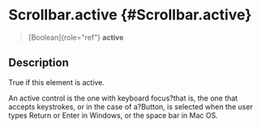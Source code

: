 Scrollbar.active {#Scrollbar.active}
================

> [Boolean]{role="ref"} **active**

Description
-----------

True if this element is active.

An active control is the one with keyboard focus?that is, the one that
accepts keystrokes, or in the case of a?Button, is selected when the
user types Return or Enter in Windows, or the space bar in Mac OS.
